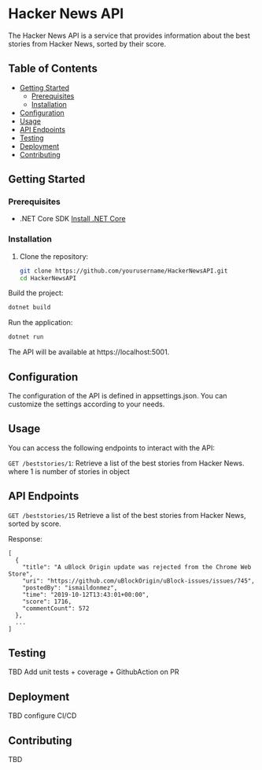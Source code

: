 ﻿# Hacker News API

The Hacker News API is a service that provides information about the best stories from Hacker News, sorted by their score.

## Table of Contents

- [Getting Started](#getting-started)
  - [Prerequisites](#prerequisites)
  - [Installation](#installation)
- [Configuration](#configuration)
- [Usage](#usage)
- [API Endpoints](#api-endpoints)
- [Testing](#testing)
- [Deployment](#deployment)
- [Contributing](#contributing)

## Getting Started

### Prerequisites

- .NET Core SDK [Install .NET Core](https://dotnet.microsoft.com/download)

### Installation

1. Clone the repository:
   ```sh
   git clone https://github.com/yourusername/HackerNewsAPI.git
   cd HackerNewsAPI
    ```
Build the project:
```sh
dotnet build
```
Run the application:
```sh
dotnet run
```

The API will be available at https://localhost:5001.

## Configuration
The configuration of the API is defined in appsettings.json. You can customize the settings according to your needs.

## Usage
You can access the following endpoints to interact with the API:

`GET /beststories/1`: Retrieve a list of the best stories from Hacker News.
where 1 is number of stories in object
## API Endpoints
`GET /beststories/15`
Retrieve a list of the best stories from Hacker News, sorted by score.

Response:

```
[
  {
    "title": "A uBlock Origin update was rejected from the Chrome Web Store",
    "uri": "https://github.com/uBlockOrigin/uBlock-issues/issues/745",
    "postedBy": "ismaildonmez",
    "time": "2019-10-12T13:43:01+00:00",
    "score": 1716,
    "commentCount": 572
  },
  ...
]
```

## Testing
TBD
Add unit tests + coverage + GithubAction on PR

## Deployment
TBD configure CI/CD

## Contributing
TBD

